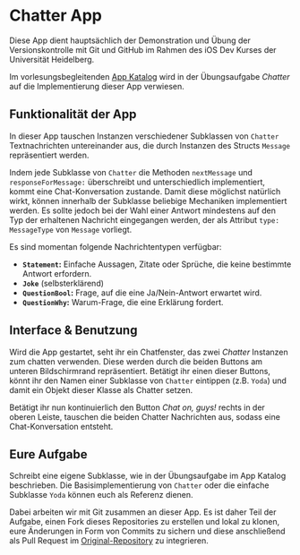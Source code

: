 # Chatter App

Diese App dient hauptsächlich der Demonstration und Übung der Versionskontrolle mit Git und GitHub im Rahmen des iOS Dev Kurses der Universität Heidelberg.

Im vorlesungsbegleitenden [App Katalog](https://github.com/iOS-Dev-Kurs/Skript) wird in der Übungsaufgabe *Chatter* auf die Implementierung dieser App verwiesen.

## Funktionalität der App

In dieser App tauschen Instanzen verschiedener Subklassen von `Chatter` Textnachrichten untereinander aus, die durch Instanzen des Structs `Message` repräsentiert werden.

Indem jede Subklasse von `Chatter` die Methoden `nextMessage` und `responseForMessage:` überschreibt und unterschiedlich implementiert, kommt eine Chat-Konversation zustande. Damit diese möglichst natürlich wirkt, können innerhalb der Subklasse beliebige Mechaniken implementiert werden. Es sollte jedoch bei der Wahl einer Antwort mindestens auf den Typ der erhaltenen Nachricht eingegangen werden, der als Attribut `type: MessageType` von `Message` vorliegt.

Es sind momentan folgende Nachrichtentypen verfügbar:

- **`Statement`:** Einfache Aussagen, Zitate oder Sprüche, die keine bestimmte Antwort erfordern.
- **`Joke`** (selbsterklärend)
- **`QuestionBool`:** Frage, auf die eine Ja/Nein-Antwort erwartet wird.
- **`QuestionWhy`:** Warum-Frage, die eine Erklärung fordert.

## Interface & Benutzung

Wird die App gestartet, seht ihr ein Chatfenster, das zwei *Chatter* Instanzen zum chatten verwenden. Diese werden durch die beiden Buttons am unteren Bildschirmrand repräsentiert. Betätigt ihr einen dieser Buttons, könnt ihr den Namen einer Subklasse von `Chatter` eintippen (z.B. `Yoda`) und damit ein Objekt dieser Klasse als Chatter setzen.

Betätigt ihr nun kontinuierlich den Button *Chat on, guys!* rechts in der oberen Leiste, tauschen die beiden Chatter Nachrichten aus, sodass eine Chat-Konversation entsteht.

## Eure Aufgabe

Schreibt eine eigene Subklasse, wie in der Übungsaufgabe im App Katalog beschrieben. Die Basisimplementierung von `Chatter` oder die einfache Subklasse `Yoda` können euch als Referenz dienen.

Dabei arbeiten wir mit Git zusammen an dieser App. Es ist daher Teil der Aufgabe, einen Fork dieses Repositories zu erstellen und lokal zu klonen, eure Änderungen in Form von Commits zu sichern und diese anschließend als Pull Request im [Original-Repository](https://github.com/iOS-Dev-Kurs/chatter) zu integrieren.
